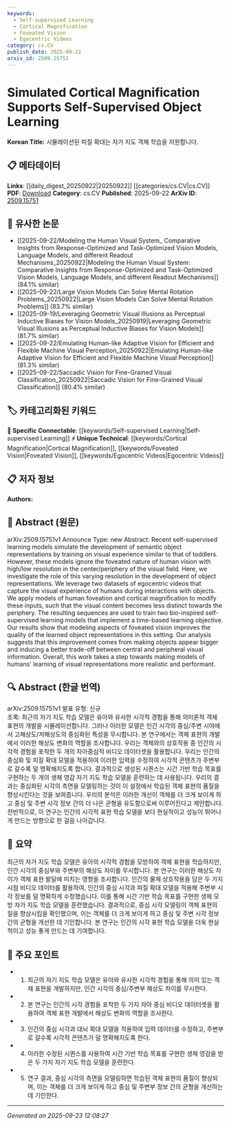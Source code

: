 ```yaml
---
keywords:
  - Self-supervised Learning
  - Cortical Magnification
  - Foveated Vision
  - Egocentric Videos
category: cs.CV
publish_date: 2025-09-22
arxiv_id: 2509.15751
---
```


<!-- KEYWORD_LINKING_METADATA:
{
  "processed_timestamp": "2025-09-23T12:08:27.145205",
  "vocabulary_version": "1.0",
  "selected_keywords": [
    "Self-supervised Learning",
    "Cortical Magnification",
    "Foveated Vision",
    "Egocentric Videos"
  ],
  "rejected_keywords": [],
  "similarity_scores": {
    "Self-supervised Learning": 0.85,
    "Cortical Magnification": 0.7,
    "Foveated Vision": 0.72,
    "Egocentric Videos": 0.68
  },
  "extraction_method": "AI_prompt_based",
  "budget_applied": true,
  "candidates_json": {
    "candidates": [
      {
        "surface": "Self-supervised Learning",
        "canonical": "Self-supervised Learning",
        "aliases": [
          "SSL"
        ],
        "category": "specific_connectable",
        "rationale": "This is a key concept in the paper and connects well with existing research on learning models.",
        "novelty_score": 0.45,
        "connectivity_score": 0.9,
        "specificity_score": 0.8,
        "link_intent_score": 0.85
      },
      {
        "surface": "Cortical Magnification",
        "canonical": "Cortical Magnification",
        "aliases": [
          "Cortical Scaling"
        ],
        "category": "unique_technical",
        "rationale": "A unique concept central to the paper's approach, offering a novel perspective on visual processing.",
        "novelty_score": 0.75,
        "connectivity_score": 0.65,
        "specificity_score": 0.85,
        "link_intent_score": 0.7
      },
      {
        "surface": "Foveated Vision",
        "canonical": "Foveated Vision",
        "aliases": [
          "Foveal Vision"
        ],
        "category": "unique_technical",
        "rationale": "This concept is crucial for understanding the paper's methodology and its impact on object representation.",
        "novelty_score": 0.68,
        "connectivity_score": 0.6,
        "specificity_score": 0.82,
        "link_intent_score": 0.72
      },
      {
        "surface": "Egocentric Videos",
        "canonical": "Egocentric Videos",
        "aliases": [
          "First-person Videos"
        ],
        "category": "unique_technical",
        "rationale": "The use of egocentric videos is a distinctive aspect of the study, relevant for linking with human visual experience research.",
        "novelty_score": 0.7,
        "connectivity_score": 0.55,
        "specificity_score": 0.78,
        "link_intent_score": 0.68
      }
    ],
    "ban_list_suggestions": [
      "visual experience",
      "object representations"
    ]
  },
  "decisions": [
    {
      "candidate_surface": "Self-supervised Learning",
      "resolved_canonical": "Self-supervised Learning",
      "decision": "linked",
      "scores": {
        "novelty": 0.45,
        "connectivity": 0.9,
        "specificity": 0.8,
        "link_intent": 0.85
      }
    },
    {
      "candidate_surface": "Cortical Magnification",
      "resolved_canonical": "Cortical Magnification",
      "decision": "linked",
      "scores": {
        "novelty": 0.75,
        "connectivity": 0.65,
        "specificity": 0.85,
        "link_intent": 0.7
      }
    },
    {
      "candidate_surface": "Foveated Vision",
      "resolved_canonical": "Foveated Vision",
      "decision": "linked",
      "scores": {
        "novelty": 0.68,
        "connectivity": 0.6,
        "specificity": 0.82,
        "link_intent": 0.72
      }
    },
    {
      "candidate_surface": "Egocentric Videos",
      "resolved_canonical": "Egocentric Videos",
      "decision": "linked",
      "scores": {
        "novelty": 0.7,
        "connectivity": 0.55,
        "specificity": 0.78,
        "link_intent": 0.68
      }
    }
  ]
}
-->

# Simulated Cortical Magnification Supports Self-Supervised Object Learning

**Korean Title:** 시뮬레이션된 피질 확대는 자가 지도 객체 학습을 지원합니다.

## 📋 메타데이터

**Links**: [[daily_digest_20250922|20250922]] [[categories/cs.CV|cs.CV]]
**PDF**: [Download](https://arxiv.org/pdf/2509.15751.pdf)
**Category**: cs.CV
**Published**: 2025-09-22
**ArXiv ID**: [2509.15751](https://arxiv.org/abs/2509.15751)

## 🔗 유사한 논문
- [[2025-09-22/Modeling the Human Visual System_ Comparative Insights from Response-Optimized and Task-Optimized Vision Models, Language Models, and different Readout Mechanisms_20250922|Modeling the Human Visual System: Comparative Insights from Response-Optimized and Task-Optimized Vision Models, Language Models, and different Readout Mechanisms]] (84.1% similar)
- [[2025-09-22/Large Vision Models Can Solve Mental Rotation Problems_20250922|Large Vision Models Can Solve Mental Rotation Problems]] (83.7% similar)
- [[2025-09-19/Leveraging Geometric Visual Illusions as Perceptual Inductive Biases for Vision Models_20250919|Leveraging Geometric Visual Illusions as Perceptual Inductive Biases for Vision Models]] (81.7% similar)
- [[2025-09-22/Emulating Human-like Adaptive Vision for Efficient and Flexible Machine Visual Perception_20250922|Emulating Human-like Adaptive Vision for Efficient and Flexible Machine Visual Perception]] (81.3% similar)
- [[2025-09-22/Saccadic Vision for Fine-Grained Visual Classification_20250922|Saccadic Vision for Fine-Grained Visual Classification]] (80.4% similar)

## 🏷️ 카테고리화된 키워드
**🔗 Specific Connectable**: [[keywords/Self-supervised Learning|Self-supervised Learning]]
**⚡ Unique Technical**: [[keywords/Cortical Magnification|Cortical Magnification]], [[keywords/Foveated Vision|Foveated Vision]], [[keywords/Egocentric Videos|Egocentric Videos]]

## 📋 저자 정보

**Authors:** 

## 📄 Abstract (원문)

arXiv:2509.15751v1 Announce Type: new 
Abstract: Recent self-supervised learning models simulate the development of semantic object representations by training on visual experience similar to that of toddlers. However, these models ignore the foveated nature of human vision with high/low resolution in the center/periphery of the visual field. Here, we investigate the role of this varying resolution in the development of object representations. We leverage two datasets of egocentric videos that capture the visual experience of humans during interactions with objects. We apply models of human foveation and cortical magnification to modify these inputs, such that the visual content becomes less distinct towards the periphery. The resulting sequences are used to train two bio-inspired self-supervised learning models that implement a time-based learning objective. Our results show that modeling aspects of foveated vision improves the quality of the learned object representations in this setting. Our analysis suggests that this improvement comes from making objects appear bigger and inducing a better trade-off between central and peripheral visual information. Overall, this work takes a step towards making models of humans' learning of visual representations more realistic and performant.

## 🔍 Abstract (한글 번역)

arXiv:2509.15751v1 발표 유형: 신규  
초록: 최근의 자기 지도 학습 모델은 유아와 유사한 시각적 경험을 통해 의미론적 객체 표현의 개발을 시뮬레이션합니다. 그러나 이러한 모델은 인간 시각의 중심/주변 시야에서 고해상도/저해상도의 중심화된 특성을 무시합니다. 본 연구에서는 객체 표현의 개발에서 이러한 해상도 변화의 역할을 조사합니다. 우리는 객체와의 상호작용 중 인간의 시각적 경험을 포착한 두 개의 자아중심적 비디오 데이터셋을 활용합니다. 우리는 인간의 중심화 및 피질 확대 모델을 적용하여 이러한 입력을 수정하여 시각적 콘텐츠가 주변부로 갈수록 덜 명확해지도록 합니다. 결과적으로 생성된 시퀀스는 시간 기반 학습 목표를 구현하는 두 개의 생체 영감 자기 지도 학습 모델을 훈련하는 데 사용됩니다. 우리의 결과는 중심화된 시각의 측면을 모델링하는 것이 이 설정에서 학습된 객체 표현의 품질을 향상시킨다는 것을 보여줍니다. 우리의 분석은 이러한 개선이 객체를 더 크게 보이게 하고 중심 및 주변 시각 정보 간의 더 나은 균형을 유도함으로써 이루어진다고 제안합니다. 전반적으로, 이 연구는 인간의 시각적 표현 학습 모델을 보다 현실적이고 성능이 뛰어나게 만드는 방향으로 한 걸음 나아갑니다.

## 📝 요약

최근의 자가 지도 학습 모델은 유아의 시각적 경험을 모방하여 객체 표현을 학습하지만, 인간 시각의 중심부와 주변부의 해상도 차이를 무시합니다. 본 연구는 이러한 해상도 차이가 객체 표현 발달에 미치는 영향을 조사합니다. 인간의 물체 상호작용을 담은 두 가지 시점 비디오 데이터를 활용하여, 인간의 중심 시각과 피질 확대 모델을 적용해 주변부 시각 정보를 덜 명확하게 수정했습니다. 이를 통해 시간 기반 학습 목표를 구현한 생체 모방 자가 지도 학습 모델을 훈련했습니다. 결과적으로, 중심 시각 모델링이 객체 표현의 질을 향상시킴을 확인했으며, 이는 객체를 더 크게 보이게 하고 중심 및 주변 시각 정보 간의 균형을 개선한 데 기인합니다. 본 연구는 인간의 시각 표현 학습 모델을 더욱 현실적이고 성능 좋게 만드는 데 기여합니다.

## 🎯 주요 포인트

- 1. 최근의 자기 지도 학습 모델은 유아와 유사한 시각적 경험을 통해 의미 있는 객체 표현을 개발하지만, 인간 시각의 중심/주변부 해상도 차이를 무시한다.
- 2. 본 연구는 인간의 시각 경험을 포착한 두 가지 자아 중심 비디오 데이터셋을 활용하여 객체 표현 개발에서 해상도 변화의 역할을 조사한다.
- 3. 인간의 중심 시각과 대뇌 확대 모델을 적용하여 입력 데이터를 수정하고, 주변부로 갈수록 시각적 콘텐츠가 덜 명확해지도록 한다.
- 4. 이러한 수정된 시퀀스를 사용하여 시간 기반 학습 목표를 구현한 생체 영감을 받은 두 가지 자기 지도 학습 모델을 훈련한다.
- 5. 연구 결과, 중심 시각의 측면을 모델링하면 학습된 객체 표현의 품질이 향상되며, 이는 객체를 더 크게 보이게 하고 중심 및 주변부 정보 간의 균형을 개선하는 데 기인한다.


---

*Generated on 2025-09-23 12:08:27*